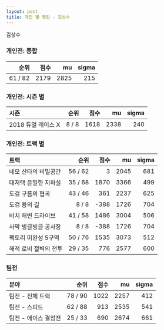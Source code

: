 ```yaml
---
layout: post
title: 개인 별 랭킹 - 김상수
---
```


김상수

### 개인전: 종합

| 순위 | 점수 | mu | sigma |
|---:|---:|---:|---:|
| 61 / 82 | 2179 | 2825 | 215 |

### 개인전: 시즌 별

| 시즌 | 순위 | 점수 | mu | sigma |
|:---|---:|---:|---:|---:|
| 2018 듀얼 레이스 X | 8 / 8 | 1618 | 2338 | 240 |

### 개인전: 트랙 별

| 트랙 | 순위 | 점수 | mu | sigma |
|:---|---:|---:|---:|---:|
| 네모 산타의 비밀공간 | 56 / 62 | 3 | 2045 | 681 |
| 대저택 은밀한 지하실 | 35 / 68 | 1870 | 3366 | 499 |
| 도검 구름의 협곡 | 43 / 46 | 361 | 2237 | 625 |
| 도검 용의 길 | 8 / 8 | -388 | 1726 | 704 |
| 비치 해변 드라이브 | 41 / 58 | 1486 | 3004 | 506 |
| 사막 빙글빙글 공사장 | 8 / 8 | -388 | 1726 | 704 |
| 팩토리 미완성 5구역 | 50 / 76 | 1535 | 3073 | 512 |
| 해적 로비 절벽의 전투 | 29 / 35 | 776 | 2577 | 600 |

### 팀전

| 분야 | 순위 | 점수 | mu | sigma |
|:---|---:|---:|---:|---:|
| 팀전 - 전체 트랙 | 78 / 90 | 1022 | 2257 | 412 |
| 팀전 - 스피드 | 62 / 88 | 913 | 2535 | 541 |
| 팀전 - 에이스 결정전 | 25 / 33 | 690 | 2674 | 661 |
